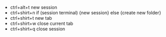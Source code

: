 + ctrl+alt+t  new session
+ ctrl+shirt+n if  (session terminal) {new session} else {create new folder}
+ ctrl+shirt+t new tab
+ ctrl+shirt+w close current tab
+ ctrl+shirt+q close session
